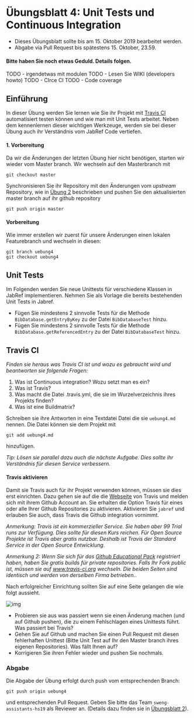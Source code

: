 
# Übungsblatt 4: Unit Tests und Continuous Integration

* Dieses Übungsblatt sollte bis am 15. Oktober 2019 bearbeitet werden.  
* Abgabe via Pull Request bis spätestens 15. Oktober, 23.59.

#### Bitte haben Sie noch etwas Geduld. Details folgen. 



TODO - irgendetwas mit modulen
TODO - Lesen Sie WIKI (developers howto)
TODO - CIrce CI
TODO - Code coverage


## Einführung

In dieser Übung werden Sie lernen wie Sie ihr Projekt mit [Travis CI](https://www.travis-ci.com) automatisiert testen können und wie man mit Unit Tests arbeitet. 
Neben dem kennenlernen dieser wichtigen Werkzeuge, werden sie bei dieser Übung auch ihr Verständnis vom JabRef Code vertiefen. 


#### 1. Vorbereitung

Da wir die Änderungen der letzten Übung hier nicht benötigen, starten wir wieder vom Master branch. Wir wechseln auf den Masterbranch mit 
```
git checkout master
```

Synchronisieren Sie ihr Repository mit den Änderungen vom *upstream* Repository, wie in [Übung 2](../../week2/exercises/practical-exercises.html) beschrieben  und pushen Sie den aktualisierten master branch auf ihr github repository
```
git push origin master
```


#### Vorbereitung

Wie immer erstellen wir zuerst für unsere Änderungen einen lokalen Featurebranch und wechseln in diesen:

```
git branch uebung4     
git checkout uebung4
```


## Unit Tests

Im Folgenden werden Sie neue Unittests  für verschiedene Klassen in JabRef implementieren. Nehmen Sie als Vorlage die bereits bestehenden Unit Tests in Jabref. 

* Fügen Sie mindestens 2 sinnvolle Tests für die Methode ```BibDatabase.getEntryByKey``` zu der Datei ```BibDatabaseTest``` hinzu. 
* Fügen Sie mindestens 2 sinnvolle Tests für die Methode ```BibDatabase.getReferencedEntry``` zu der Datei ```BibDatabaseTest``` hinzu. 




## Travis CI

*Finden sie heraus was Travis CI ist und wozu es gebraucht wird und beantworten sie folgende Fragen:*

1. Was ist Continuous integration? Wozu setzt man es ein?
2. Was ist Travis?
3. Was macht die Datei .travis.yml, die sie im Wurzelverzeichnis ihres Projekts finden?
4. Was ist eine Buildmatrix?

Schreiben sie ihre Antworten in eine Textdatei Datei die sie ```uebung4.md``` nennen. Die Datei können sie dem Projekt mit
```
git add uebung4.md
```
hinzufügen. 

*Tip: Lösen sie parallel dazu auch die nächste Aufgabe. Dies sollte ihr Verständnis für diesen Service verbessern.*

#### Travis aktivieren

Damit sie Travis auch für ihr Projekt verwenden können, müssen sie dies erst einrichten. Dazu gehen sie auf die die [Webseite](https://www.travis-ci.com) von Travis und melden sich mit ihrem Github Account an. Sie erhalten die Option Travis für eines oder alle Ihrer Github Repositories zu aktivieren. Aktivieren Sie 
```jabref``` und erlauben Sie auch, dass Travis die Github integration vornimmt. 


*Anmerkung: Travis ist ein kommerzieller Service. Sie haben aber 99 Trial runs zur Verfügung. Dies sollte für diesen Kurs reichen. Für Open Source Projekte ist Travis aber gratis nutzbar. Deshalb ist Travis der Standard Service in der Open Source Entwicklung*.

*Anmerkung 2: Wenn Sie sich für das [Github Educational Pack](https://education.github.com/pack) registriert haben, haben Sie gratis builds für private repositories. Falls Ihr Fork public ist, müssen sie auf www.travis-ci.org wechseln. Die beiden Seiten sind identisch und werden von derselben Firma betrieben.*.


Nach erfolgreicher Einrichtung sollten Sie auf eine Seite gelangen die wie folgt aussieht. 

![img](../../exercises/images/travis.png)

* Probieren sie aus was passiert wenn sie einen Änderung machen (und auf Github pushen), die zu einem Fehlschlagen eines Unittests führt. Was passiert bei Travis? 
* Gehen Sie auf Github und machen Sie einen Pull Request mit diesen fehlerhaften Unittest (Bitte Unit Test auf Ihr den Master branch ihres eigenen Repositories). Was fällt Ihnen auf?
* Korrigieren Sie ihren Fehler wieder und pushen Sie nochmals.




### Abgabe
Die Abgabe der Übung erfolgt durch push vom entsprechenden Branch: 
```
git push origin uebung4
``` 
und entsprechenden Pull Request. Geben Sie bitte das Team ```sweng-assistants-hs19``` als Reviewer an. 
 (Details dazu finden sie in [&Uuml;bungsblatt 2](https://unibas-sweng.github.io/software-engineering/week2/practical-exercises.html)).
 

